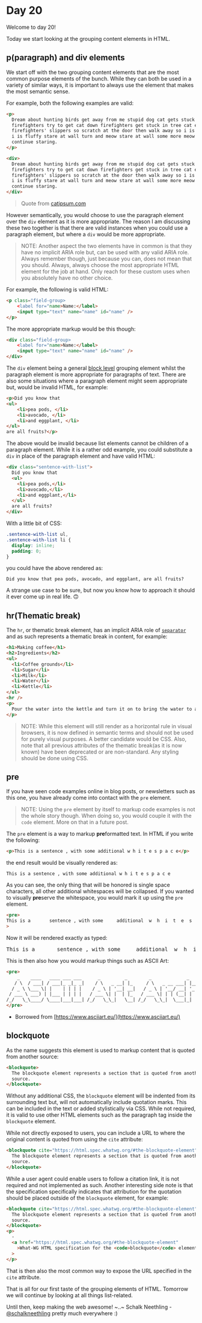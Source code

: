 # Day 20

Welcome to day 20!

Today we start looking at the grouping content elements in HTML.

## p(paragraph) and div elements

We start off with the two grouping content elements that are the most common purpose elements of the bunch. While they can both be used in a variety of similar ways, it is important to always use the element that makes the most semantic sense.

For example, both the following examples are valid:

```html
<p>
  Dream about hunting birds get away from me stupid dog cat gets stuck in tree
  firefighters try to get cat down firefighters get stuck in tree cat eats
  firefighters' slippers so scratch at the door then walk away so i is not fat,
  i is fluffy stare at wall turn and meow stare at wall some more meow again
  continue staring.
</p>

<div>
  Dream about hunting birds get away from me stupid dog cat gets stuck in tree
  firefighters try to get cat down firefighters get stuck in tree cat eats
  firefighters' slippers so scratch at the door then walk away so i is not fat,
  i is fluffy stare at wall turn and meow stare at wall some more meow again
  continue staring.
</div>
```

> Quote from [catipsum.com](http://catipsum.com/)

However semantically, you would choose to use the paragraph element over the `div` element as it is more appropriate. The reason I am discussing these two together is that there are valid instances when you could use a paragraph element, but where a `div` would be more appropriate.

> NOTE: Another aspect the two elements have in common is that they have no implicit ARIA role but, can be used with any valid ARIA role. Always remember though, just because you can, does not mean that you should. Always, always choose the most appropriate HTML element for the job at hand. Only reach for these custom uses when you absolutely have no other choice.

For example, the following is valid HTML:

```html
<p class="field-group>
    <label for="name>Name:</label>
    <input type="text" name="name" id="name" />
</p>
```

The more appropriate markup would be this though:

```html
<div class="field-group>
    <label for="name>Name:</label>
    <input type="text" name="name" id="name" />
</div>
```

The `div` element being a general [block level](https://developer.mozilla.org/en-US/docs/Web/HTML/Block-level_elements) grouping element whilst the paragraph element is more appropriate for paragraphs of text. There are also some situations where a paragraph element might seem appropriate but, would be invalid HTML, for example:

```html
<p>Did you know that
<ul>
    <li>pea pods, </li>
    <li>avocado, </li>
    <li>and eggplant, </li>
</ul>
are all fruits?</p>
```

The above would be invalid because list elements cannot be children of a paragraph element. While it is a rather odd example, you could substitute a `div` in place of the paragraph element and have valid HTML:

```html
<div class="sentence-with-list">
  Did you know that
  <ul>
    <li>pea pods,</li>
    <li>avocado,</li>
    <li>and eggplant,</li>
  </ul>
  are all fruits?
</div>
```

With a little bit of CSS:

```css
.sentence-with-list ul,
.sentence-with-list li {
  display: inline;
  padding: 0;
}
```

you could have the above rendered as:

```
Did you know that pea pods, avocado, and eggplant, are all fruits?
```

A strange use case to be sure, but now you know how to approach it should it ever come up in real life. 🙃

## hr(Thematic break)

The `hr`, or thematic break element, has an implicit ARIA role of [`separator`](https://w3c.github.io/html-aria/#index-aria-separator) and as such represents a thematic break in content, for example:

```html
<h1>Making coffee</h1>
<h2>Ingredients</h2>
<ul>
  <li>Coffee grounds</li>
  <li>Sugar</li>
  <li>Milk</li>
  <li>Water</li>
  <li>Kettle</li>
</ul>
<hr />
<p>
  Pour the water into the kettle and turn it on to bring the water to a boil.
</p>
```

> NOTE: While this element will still render as a horizontal rule in visual browsers, it is now defined in semantic terms and should not be used for purely visual purposes. A better candidate would be CSS. Also, note that all previous attributes of the thematic break(as it is now known) have been deprecated or are non-standard. Any styling should be done using CSS.

## pre

If you have seen code examples online in blog posts, or newsletters such as this one, you have already come into contact with the `pre` element.

> NOTE: Using the `pre` element by itself to markup code examples is not the whole story though. When doing so, you would couple it with the `code` element. More on that in a future post.

The `pre` element is a way to markup **pre**formatted text. In HTML if you write the following:

```html
<p>This is a sentence , with some additional w h i t e s p a c e</p>
```

the end result would be visually rendered as:

```
This is a sentence , with some additional w h i t e s p a c e
```

As you can see, the only thing that will be honored is single space characters, all other additional whitespaces will be collapsed. If you wanted to visually **pre**serve the whitespace, you would mark it up using the `pre` element.

```html
<pre>
This is a       sentence , with some     additional  w  h  i  t  e  s  p  a  c  e</pre
>
```

Now it will be rendered exactly as typed:

<pre>This is a       sentence , with some     additional  w  h  i  t  e  s  p  a  c  e</pre>

This is then also how you would markup things such as ASCII Art:

```html
<pre>
    _    ____   ____ ___ ___      _         _        _             _     _           
   / \  / ___| / ___|_ _|_ _|    / \   _ __| |_     / \   _ __ ___| |__ (_)_   _____ 
  / _ \ \___ \| |    | | | |    / _ \ | '__| __|   / _ \ | '__/ __| '_ \| \ \ / / _ \
 / ___ \ ___) | |___ | | | |   / ___ \| |  | |_   / ___ \| | | (__| | | | |\ V /  __/
/_/   \_\____/ \____|___|___| /_/   \_\_|   \__| /_/   \_\_|  \___|_| |_|_| \_/ \___|
</pre>
```

- Borrowed from [https://www.asciiart.eu/](https://www.asciiart.eu/)

## blockquote

As the name suggests this element is used to markup content that is quoted from another source:

```html
<blockquote>
  The blockquote element represents a section that is quoted from another
  source.
</blockquote>
```

Without any additional CSS, the `blockquote` element will be indented from its surrounding text but, will not automatically include quotation marks. This can be included in the text or added stylistically via CSS. While not required, it is valid to use other HTML elements such as the paragraph tag inside the `blockquote` element.

While not directly exposed to users, you can include a URL to where the original content is quoted from using the `cite` attribute:

```html
<blockquote cite="https://html.spec.whatwg.org/#the-blockquote-element">
  The blockquote element represents a section that is quoted from another
  source.
</blockquote>
```

While a user agent could enable users to follow a citation link, it is not required and not implemented as such. Another interesting side note is that the specification specifically indicates that attribution for the quotation should be placed outside of the `blockquote` element, for example:

```html
<blockquote cite="https://html.spec.whatwg.org/#the-blockquote-element">
  The blockquote element represents a section that is quoted from another
  source.
</blockquote>
<p>
  -
  <a href="https://html.spec.whatwg.org/#the-blockquote-element"
    >What-WG HTML specification for the <code>blockquote</code> element</a
  >
</p>
```

That is then also the most common way to expose the URL specified in the `cite` attribute.

That is all for our first taste of the grouping elements of HTML. Tomorrow we will continue by looking at all things list-related.

Until then, keep making the web awesome!
~..~ Schalk Neethling - [@schalkneethling](https://twitter.com/schalkneethling) pretty much everywhere :)
